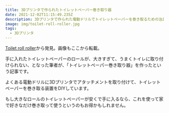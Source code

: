 ```yaml
---
title: 3Dプリンタで作られたトイレットペーパー巻き取り器
date: 2021-12-02T11:15:49.235Z
description: 3Dプリンタで作られた電動ドリルでトイレットペーパーを巻き取るための治具の作例を紹介します。
image: img/toilet-roll-roller.jpg
tags:
  - 3Dプリンタ
---
```

[Toilet roll roller](https://mrebenezer.blogspot.com/2020/04/toilet-roll-roller.html)から発見。画像もここから転載。

手に入れたトイレットペーパーのロールが、大きすぎて、うまくトイレに取り付けられない、となった筆者が、「トイレットペーパー巻き取り器」を作ったという記事です。

よくある電動ドリルに3Dプリンタでアタッチメントを取り付けて、トイレットペーパーを巻き取る装置をDIYしています。

もし大きなロールのトイレットペーパーが安くで手に入るなら、これを使って家で好きなだけ巻き取って使うというのもお得かもしれません。